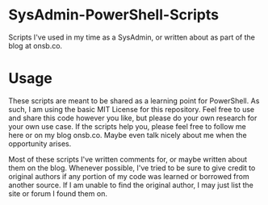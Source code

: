 # SysAdmin-PowerShell-Scripts
Scripts I've used in my time as a SysAdmin, or written about as part of the blog at onsb.co. 

# Usage
These scripts are meant to be shared as a learning point for PowerShell. As such, I am using the basic MIT License for this repository. Feel free to use and share this code however you like, but please do your own research for your own use case. If the scripts help you, please feel free to follow me here or on my blog onsb.co. Maybe even talk nicely about me when the opportunity arises.  

Most of these scripts I've written comments for, or maybe written about them on the blog. Whenever possible, I've tried to be sure to give credit to original authors if any portion of my code was learned or borrowed from another source. If I am unable to find the original author, I may just list the site or forum I found them on.
